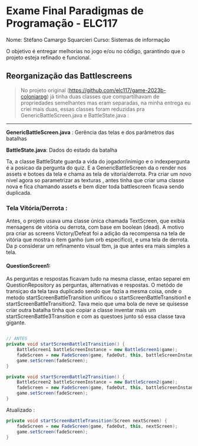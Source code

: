 # Exame Final Paradigmas de Programação - ELC117
Nome: Stéfano Camargo Squarcieri
Curso: Sistemas de informação


O objetivo é entregar melhorias no jogo e/ou no código, garantindo que o projeto esteja refinado e funcional.

## Reorganização das Battlescreens

> No projeto original (https://github.com/elc117/game-2023b-coloniarpg) já tinha duas classes que compartilhavam de propriedades semelhantes mas eram separadas, na minha entrega eu criei mais duas, essas classes foram reduzidas pra GenericBattleScreen.java e BattleState.java :
---
 **GenericBattleScreen.java** : Gerência das telas e dos parâmetros das batalhas

 **BattleState.java**: Dados do estado da batalha 

Ta, a classe BattleState guarda a vida do jogador/inimigo e o indexpergunta é a posicao da pergunta do quiz. E a GenericBattleScreen da o render nos assets e botoes da tela e chama as tela de vitoria/derrota. Pra criar um novo nivel agora so parametrizar as texturas , antes tinha que criar uma classe nova e fica chamando assets e bem dizer toda battlescreen ficava sendo duplicada.

### Tela Vitória/Derrota :

Antes, o projeto usava uma classe única chamada TextScreen, que exibia mensagens de vitória ou derrota, com base em boolean (dead). A motivo pra criar as screens Victory/Defeat foi a adição da recompensa na  tela de vitória que mostra o item ganho (um orb especifico), e uma tela de derrota. Da p considerar um refinamento visual tbm, ja que antes era mais simples a tela.

#### QuestionScreen1:
As perguntas e respostas ficavam tudo na mesma classe, entao separei em QuestionRepository as perguntas, alternativas e respostas. O metódo de transiçao da tela tava duplicado sendo que fazia a mesma coisa, onde o metodo startScreenBattleTransition unificou o startScreenBattleTransition1 e startScreenBattleTransition2. Tava meio que uma bola de neve se quisesse criar outra batalha tinha que copiar a classe inventar mais um startScreenBattle3Transition e com as questoes junto só essa classe tava gigante.

```java

// ANTES
private void startScreenBattle1Transition() {
    BattleScreen1 battleScreenInstance = new BattleScreen1(game);
    fadeScreen = new FadeScreen(game, fadeOut, this, battleScreenInstance);
    game.setScreen(fadeScreen);
}

private void startScreenBattle2Transition() {
    BattleScreen2 battleScreenInstance = new BattleScreen2(game);
    fadeScreen = new FadeScreen(game, fadeOut, this, battleScreenInstance);
    game.setScreen(fadeScreen);
}
```
Atualizado :
```java
private void startScreenBattleTransition(Screen nextScreen) {
    fadeScreen = new FadeScreen(game, fadeOut, this, nextScreen);
    game.setScreen(fadeScreen);
}
```
